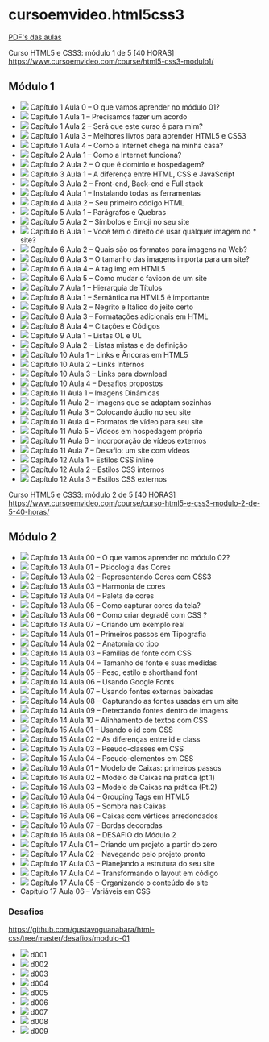 # cursoemvideo.html5css3

<a href="https://github.com/gustavoguanabara/html-css/tree/master/aulas-pdf">PDF's das aulas</a>

Curso HTML5 e CSS3: módulo 1 de 5 [40 HORAS]
<a href="https://www.cursoemvideo.com/course/html5-css3-modulo1/">https://www.cursoemvideo.com/course/html5-css3-modulo1/</a>
## Módulo 1
* <img src="https://img.icons8.com/fluent/15/000000/ok.png"/> Capítulo 1 Aula 0 – O que vamos aprender no módulo 01?
* <img src="https://img.icons8.com/fluent/15/000000/ok.png"/> Capítulo 1 Aula 1 – Precisamos fazer um acordo
* <img src="https://img.icons8.com/fluent/15/000000/ok.png"/> Capítulo 1 Aula 2 – Será que este curso é para mim?
* <img src="https://img.icons8.com/fluent/15/000000/ok.png"/> Capítulo 1 Aula 3 – Melhores livros para aprender HTML5 e CSS3
* <img src="https://img.icons8.com/fluent/15/000000/ok.png"/> Capítulo 1 Aula 4 – Como a Internet chega na minha casa?
* <img src="https://img.icons8.com/fluent/15/000000/ok.png"/> Capítulo 2 Aula 1 – Como a Internet funciona?
* <img src="https://img.icons8.com/fluent/15/000000/ok.png"/> Capítulo 2 Aula 2 – O que é domínio e hospedagem?
* <img src="https://img.icons8.com/fluent/15/000000/ok.png"/> Capítulo 3 Aula 1 – A diferença entre HTML, CSS e JavaScript
* <img src="https://img.icons8.com/fluent/15/000000/ok.png"/> Capítulo 3 Aula 2 – Front-end, Back-end e Full stack
* <img src="https://img.icons8.com/fluent/15/000000/ok.png"/> Capítulo 4 Aula 1 – Instalando todas as ferramentas
* <img src="https://img.icons8.com/fluent/15/000000/ok.png"/> Capítulo 4 Aula 2 – Seu primeiro código HTML
* <img src="https://img.icons8.com/fluent/15/000000/ok.png"/> Capítulo 5 Aula 1 – Parágrafos e Quebras
* <img src="https://img.icons8.com/fluent/15/000000/ok.png"/> Capítulo 5 Aula 2 – Símbolos e Emoji no seu site
* <img src="https://img.icons8.com/fluent/15/000000/ok.png"/> Capítulo 6 Aula 1 – Você tem o direito de usar qualquer imagem no * site?
* <img src="https://img.icons8.com/fluent/15/000000/ok.png"/> Capítulo 6 Aula 2 – Quais são os formatos para imagens na Web?
* <img src="https://img.icons8.com/fluent/15/000000/ok.png"/> Capítulo 6 Aula 3 – O tamanho das imagens importa para um site?
* <img src="https://img.icons8.com/fluent/15/000000/ok.png"/> Capítulo 6 Aula 4 – A tag img em HTML5
* <img src="https://img.icons8.com/fluent/15/000000/ok.png"/> Capítulo 6 Aula 5 – Como mudar o favicon de um site
* <img src="https://img.icons8.com/fluent/15/000000/ok.png"/> Capítulo 7 Aula 1 – Hierarquia de Títulos
* <img src="https://img.icons8.com/fluent/15/000000/ok.png"/> Capítulo 8 Aula 1 – Semântica na HTML5 é importante
* <img src="https://img.icons8.com/fluent/15/000000/ok.png"/> Capítulo 8 Aula 2 – Negrito e Itálico do jeito certo
* <img src="https://img.icons8.com/fluent/15/000000/ok.png"/> Capítulo 8 Aula 3 – Formatações adicionais em HTML
* <img src="https://img.icons8.com/fluent/15/000000/ok.png"/> Capítulo 8 Aula 4 – Citações e Códigos
* <img src="https://img.icons8.com/fluent/15/000000/ok.png"/> Capítulo 9 Aula 1 – Listas OL e UL
* <img src="https://img.icons8.com/fluent/15/000000/ok.png"/> Capítulo 9 Aula 2 – Listas mistas e de definição
* <img src="https://img.icons8.com/fluent/15/000000/ok.png"/> Capítulo 10 Aula 1 – Links e Âncoras em HTML5
* <img src="https://img.icons8.com/fluent/15/000000/ok.png"/> Capítulo 10 Aula 2 – Links Internos
* <img src="https://img.icons8.com/fluent/15/000000/ok.png"/> Capítulo 10 Aula 3 – Links para download
* <img src="https://img.icons8.com/fluent/15/000000/ok.png"/> Capítulo 10 Aula 4 – Desafios propostos
* <img src="https://img.icons8.com/fluent/15/000000/ok.png"/> Capítulo 11 Aula 1 – Imagens Dinâmicas
* <img src="https://img.icons8.com/fluent/15/000000/ok.png"/> Capítulo 11 Aula 2 – Imagens que se adaptam sozinhas
* <img src="https://img.icons8.com/fluent/15/000000/ok.png"/> Capítulo 11 Aula 3 – Colocando áudio no seu site
* <img src="https://img.icons8.com/fluent/15/000000/ok.png"/> Capítulo 11 Aula 4 – Formatos de vídeo para seu site
* <img src="https://img.icons8.com/fluent/15/000000/ok.png"/> Capítulo 11 Aula 5 – Vídeos em hospedagem própria
* <img src="https://img.icons8.com/fluent/15/000000/ok.png"/> Capítulo 11 Aula 6 – Incorporação de vídeos externos
* <img src="https://img.icons8.com/fluent/15/000000/ok.png"/> Capítulo 11 Aula 7 – Desafio: um site com vídeos
* <img src="https://img.icons8.com/fluent/15/000000/ok.png"/> Capítulo 12 Aula 1 – Estilos CSS inline
* <img src="https://img.icons8.com/fluent/15/000000/ok.png"/> Capítulo 12 Aula 2 – Estilos CSS internos
* <img src="https://img.icons8.com/fluent/15/000000/ok.png"/> Capítulo 12 Aula 3 – Estilos CSS externos

Curso HTML5 e CSS3: módulo 2 de 5 [40 HORAS]
<a href="https://www.cursoemvideo.com/course/curso-html5-e-css3-modulo-2-de-5-40-horas/">https://www.cursoemvideo.com/course/curso-html5-e-css3-modulo-2-de-5-40-horas/</a>
## Módulo 2
* <img src="https://img.icons8.com/fluent/15/000000/ok.png"/> Capítulo 13 Aula 00 – O que vamos aprender no módulo 02?
* <img src="https://img.icons8.com/fluent/15/000000/ok.png"/> Capítulo 13 Aula 01 – Psicologia das Cores
* <img src="https://img.icons8.com/fluent/15/000000/ok.png"/> Capítulo 13 Aula 02 – Representando Cores com CSS3
* <img src="https://img.icons8.com/fluent/15/000000/ok.png"/> Capítulo 13 Aula 03 – Harmonia de cores
* <img src="https://img.icons8.com/fluent/15/000000/ok.png"/> Capítulo 13 Aula 04 – Paleta de cores
* <img src="https://img.icons8.com/fluent/15/000000/ok.png"/> Capítulo 13 Aula 05 – Como capturar cores da tela?
* <img src="https://img.icons8.com/fluent/15/000000/ok.png"/> Capítulo 13 Aula 06 – Como criar degradê com CSS ?
* <img src="https://img.icons8.com/fluent/15/000000/ok.png"/> Capítulo 13 Aula 07 – Criando um exemplo real
* <img src="https://img.icons8.com/fluent/15/000000/ok.png"/> Capítulo 14 Aula 01 – Primeiros passos em Tipografia
* <img src="https://img.icons8.com/fluent/15/000000/ok.png"/> Capítulo 14 Aula 02 – Anatomia do tipo
* <img src="https://img.icons8.com/fluent/15/000000/ok.png"/> Capítulo 14 Aula 03 – Famílias de fonte com CSS
* <img src="https://img.icons8.com/fluent/15/000000/ok.png"/> Capítulo 14 Aula 04 – Tamanho de fonte e suas medidas
* <img src="https://img.icons8.com/fluent/15/000000/ok.png"/> Capítulo 14 Aula 05 – Peso, estilo e shorthand font
* <img src="https://img.icons8.com/fluent/15/000000/ok.png"/> Capítulo 14 Aula 06 – Usando Google Fonts
* <img src="https://img.icons8.com/fluent/15/000000/ok.png"/> Capítulo 14 Aula 07 – Usando fontes externas baixadas
* <img src="https://img.icons8.com/fluent/15/000000/ok.png"/> Capítulo 14 Aula 08 – Capturando as fontes usadas em um site
* <img src="https://img.icons8.com/fluent/15/000000/ok.png"/> Capítulo 14 Aula 09 – Detectando fontes dentro de imagens
* <img src="https://img.icons8.com/fluent/15/000000/ok.png"/> Capítulo 14 Aula 10 – Alinhamento de textos com CSS
* <img src="https://img.icons8.com/fluent/15/000000/ok.png"/> Capítulo 15 Aula 01 – Usando o id com CSS
* <img src="https://img.icons8.com/fluent/15/000000/ok.png"/> Capítulo 15 Aula 02 – As diferenças entre id e class
* <img src="https://img.icons8.com/fluent/15/000000/ok.png"/> Capítulo 15 Aula 03 – Pseudo-classes em CSS
* <img src="https://img.icons8.com/fluent/15/000000/ok.png"/> Capítulo 15 Aula 04 – Pseudo-elementos em CSS
* <img src="https://img.icons8.com/fluent/15/000000/ok.png"/> Capítulo 16 Aula 01 – Modelo de Caixas: primeiros passos
* <img src="https://img.icons8.com/fluent/15/000000/ok.png"/> Capítulo 16 Aula 02 – Modelo de Caixas na prática (pt.1)
* <img src="https://img.icons8.com/fluent/15/000000/ok.png"/> Capítulo 16 Aula 03 – Modelo de Caixas na prática (Pt.2)
* <img src="https://img.icons8.com/fluent/15/000000/ok.png"/> Capítulo 16 Aula 04 – Grouping Tags em HTML5
* <img src="https://img.icons8.com/fluent/15/000000/ok.png"/> Capítulo 16 Aula 05 – Sombra nas Caixas
* <img src="https://img.icons8.com/fluent/15/000000/ok.png"/> Capítulo 16 Aula 06 – Caixas com vértices arredondados
* <img src="https://img.icons8.com/fluent/15/000000/ok.png"/> Capítulo 16 Aula 07 – Bordas decoradas
* <img src="https://img.icons8.com/fluent/15/000000/ok.png"/> Capítulo 16 Aula 08 – DESAFIO do Módulo 2
* <img src="https://img.icons8.com/fluent/15/000000/ok.png"/> Capítulo 17 Aula 01 – Criando um projeto a partir do zero
* <img src="https://img.icons8.com/fluent/15/000000/ok.png"/> Capítulo 17 Aula 02 – Navegando pelo projeto pronto
* <img src="https://img.icons8.com/fluent/15/000000/ok.png"/> Capítulo 17 Aula 03 – Planejando a estrutura do seu site
* <img src="https://img.icons8.com/fluent/15/000000/ok.png"/> Capítulo 17 Aula 04 – Transformando o layout em código
* <img src="https://img.icons8.com/fluent/15/000000/ok.png"/> Capítulo 17 Aula 05 – Organizando o conteúdo do site
* Capítulo 17 Aula 06 – Variáveis em CSS
### Desafios
https://github.com/gustavoguanabara/html-css/tree/master/desafios/modulo-01
* <img src="https://img.icons8.com/fluent/15/000000/ok.png"/> d001
* <img src="https://img.icons8.com/fluent/15/000000/ok.png"/> d002
* <img src="https://img.icons8.com/fluent/15/000000/ok.png"/> d003
* <img src="https://img.icons8.com/fluent/15/000000/ok.png"/> d004
* <img src="https://img.icons8.com/fluent/15/000000/ok.png"/> d005
* <img src="https://img.icons8.com/fluent/15/000000/ok.png"/> d006
* <img src="https://img.icons8.com/fluent/15/000000/ok.png"/> d007
* <img src="https://img.icons8.com/fluent/15/000000/ok.png"/> d008
* <img src="https://img.icons8.com/fluent/15/000000/ok.png"/> d009